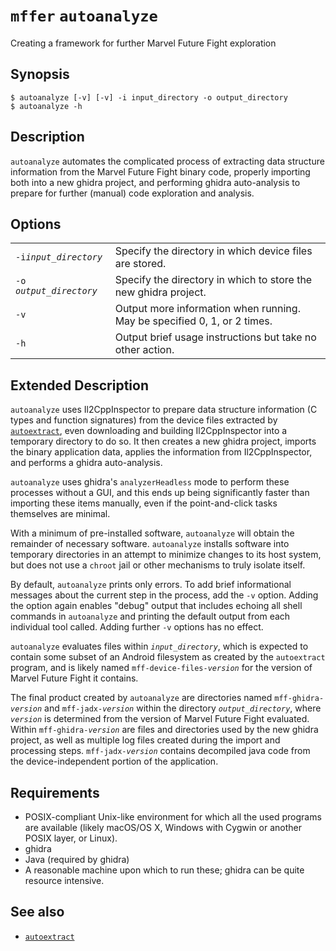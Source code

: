 # `mffer` `autoanalyze`

Creating a framework for further Marvel Future Fight exploration

## Synopsis

```shell
$ autoanalyze [-v] [-v] -i input_directory -o output_directory
$ autoanalyze -h
```

## Description

`autoanalyze` automates the complicated process of extracting data structure
information from the Marvel Future Fight binary code, properly importing both
into a new ghidra project, and performing ghidra auto-analysis to prepare for
further (manual) code exploration and analysis.

## Options

|                           |                                                                          |
| ------------------------- | ------------------------------------------------------------------------ |
| `-i`_`input_directory`_   | Specify the directory in which device files are stored.                  |
| `-o `_`output_directory`_ | Specify the directory in which to store the new ghidra project.          |
| `-v`                      | Output more information when running. May be specified 0, 1, or 2 times. |
| `-h`                      | Output brief usage instructions but take no other action.                |

## Extended Description

`autoanalyze` uses Il2CppInspector to prepare data structure information (C
types and function signatures) from the device files extracted by
[`autoextract`](autoextract.md), even downloading and building Il2CppInspector
into a temporary directory to do so. It then creates a new ghidra project,
imports the binary application data, applies the information from
Il2CppInspector, and performs a ghidra auto-analysis.

`autoanalyze` uses ghidra's `analyzerHeadless` mode to perform these processes
without a GUI, and this ends up being significantly faster than importing these
items manually, even if the point-and-click tasks themselves are minimal.

With a minimum of pre-installed software, `autoanalyze` will obtain the
remainder of necessary software. `autoanalyze` installs software into temporary
directories in an attempt to minimize changes to its host system, but does not
use a `chroot` jail or other mechanisms to truly isolate itself.

By default, `autoanalyze` prints only errors. To add brief informational
messages about the current step in the process, add the `-v` option. Adding the
option again enables "debug" output that includes echoing all shell commands in
`autoanalyze` and printing the default output from each individual tool called.
Adding further `-v` options has no effect.

`autoanalyze` evaluates files within _`input_directory`_, which is expected to
contain some subset of an Android filesystem as created by the `autoextract`
program, and is likely named `mff-device-files-`_`version`_ for the version of
Marvel Future Fight it contains.

The final product created by `autoanalyze` are directories named
`mff-ghidra-`_`version`_ and `mff-jadx-`_`version`_ within the directory
_`output_directory`_, where _`version`_ is determined from the version of Marvel
Future Fight evaluated. Within `mff-ghidra-`_`version`_ are files and
directories used by the new ghidra project, as well as multiple log files
created during the import and processing steps. `mff-jadx-`_`version`_ contains
decompiled java code from the device-independent portion of the application.

## Requirements

-   POSIX-compliant Unix-like environment for which all the used
    programs are available (likely macOS/OS X, Windows with Cygwin or
    another POSIX layer, or Linux).
-   ghidra
-   Java (required by ghidra)
-   A reasonable machine upon which to run these; ghidra can be quite resource
    intensive.

## See also

-   [`autoextract`](autoextract.md)
